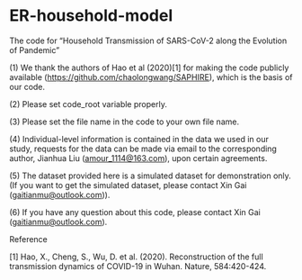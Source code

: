 # ER-household-model
The code for  “Household Transmission of SARS-CoV-2 along the Evolution of Pandemic”

(1)	We thank the authors of Hao et al (2020)[1] for making the code publicly available (https://github.com/chaolongwang/SAPHIRE), which is the basis of our code. 

(2)	Please set code_root variable properly.

(3)	Please set the file name in the code to your own file name.

(4)	Individual-level information is contained in the data we used in our study, requests for the data can be made via email to the corresponding author, Jianhua Liu (amour_1114@163.com), upon certain agreements.

(5)	The dataset provided here is a simulated dataset for demonstration only. 
(If you want to get the simulated dataset, please contact Xin Gai (gaitianmu@outlook.com)).

(6)	If you have any question about this code, please contact Xin Gai (gaitianmu@outlook.com).

Reference

[1]	Hao, X., Cheng, S., Wu, D. et al. (2020). Reconstruction of the full transmission dynamics of COVID-19 in Wuhan. Nature, 584:420-424.

